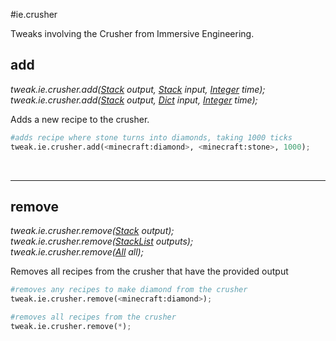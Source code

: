#ie.crusher

Tweaks involving the Crusher from Immersive Engineering.

## add
*tweak.ie.crusher.add([Stack](/arguments/stack) output, [Stack](/arguments/stack) input, [Integer](/arguments/integer) time);*  
*tweak.ie.crusher.add([Stack](/arguments/stack) output, [Dict](/arguments/dict) input, [Integer](/arguments/integer) time);*

Adds a new recipe to the crusher.
```python
#adds recipe where stone turns into diamonds, taking 1000 ticks
tweak.ie.crusher.add(<minecraft:diamond>, <minecraft:stone>, 1000);
```
<br>

---
## remove
*tweak.ie.crusher.remove([Stack](/arguments/stack) output);*  
*tweak.ie.crusher.remove([StackList](/arguments/stacklist) outputs);*  
*tweak.ie.crusher.remove([All](/arguments/all) all);*

Removes all recipes from the crusher that have the provided output
```python
#removes any recipes to make diamond from the crusher
tweak.ie.crusher.remove(<minecraft:diamond>);

#removes all recipes from the crusher
tweak.ie.crusher.remove(*);
```